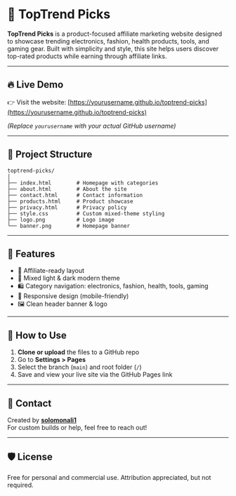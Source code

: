# 🌟 TopTrend Picks

**TopTrend Picks** is a product-focused affiliate marketing website designed to showcase trending electronics, fashion, health products, tools, and gaming gear. Built with simplicity and style, this site helps users discover top-rated products while earning through affiliate links.

---

## 🔥 Live Demo
👉 Visit the website: [https://yourusername.github.io/toptrend-picks](https://yourusername.github.io/toptrend-picks)

*(Replace `yourusername` with your actual GitHub username)*

---

## 📂 Project Structure

```
toptrend-picks/
│
├── index.html        # Homepage with categories
├── about.html        # About the site
├── contact.html      # Contact information
├── products.html     # Product showcase
├── privacy.html      # Privacy policy
├── style.css         # Custom mixed-theme styling
├── logo.png          # Logo image
└── banner.png        # Homepage banner
```

---

## 🎯 Features
- 🔗 Affiliate-ready layout
- 🎨 Mixed light & dark modern theme
- 🛍️ Category navigation: electronics, fashion, health, tools, gaming
- 📱 Responsive design (mobile-friendly)
- 🖼️ Clean header banner & logo

---

## 🚀 How to Use

1. **Clone or upload** the files to a GitHub repo  
2. Go to **Settings > Pages**  
3. Select the branch (`main`) and root folder (`/`)  
4. Save and view your live site via the GitHub Pages link

---

## 📧 Contact

Created by **[solomonali1](https://github.com/solomonali1)**  
For custom builds or help, feel free to reach out!

---

## 🛡️ License

Free for personal and commercial use. Attribution appreciated, but not required.
